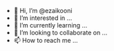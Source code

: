 - 👋 Hi, I’m @ezaikooni
- 👀 I’m interested in ...
- 🌱 I’m currently learning ...
- 💞️ I’m looking to collaborate on ...
- 📫 How to reach me ...

<!---
ezaikooni/ezaikooni is a ✨ special ✨ repository because its `README.md` (this file) appears on your GitHub profile.
You can click the Preview link to take a look at your changes.
--->
